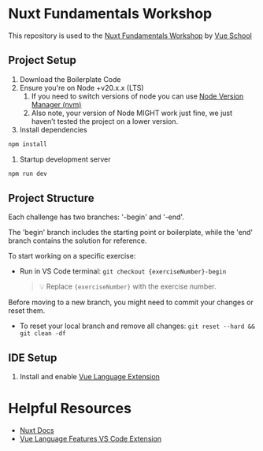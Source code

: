 # Nuxt Fundamentals Workshop

This repository is used to the [Nuxt Fundamentals Workshop](https://vueschool.io/workshops/nuxt-js-fundamentals-workshop) by [Vue School](https://vueschool.io/)

## Project Setup

1. Download the Boilerplate Code
2. Ensure you're on Node +v20.x.x (LTS)
   1. If you need to switch versions of node you can use [Node Version Manager (nvm)](https://github.com/nvm-sh/nvm)
   2. Also note, your version of Node MIGHT work just fine, we just haven’t tested the project on a lower version.
3. Install dependencies

```html
npm install
```

1. Startup development server

```html
npm run dev
```

## Project Structure

Each challenge has two branches: '-begin' and '-end'.

The 'begin' branch includes the starting point or boilerplate, while the 'end' branch contains the solution for reference.

To start working on a specific exercise:

- Run in VS Code terminal: `git checkout {exerciseNumber}-begin`
  > 💡 Replace `{exerciseNumber}` with the exercise number.

Before moving to a new branch, you might need to commit your changes or reset them.

- To reset your local branch and remove all changes: `git reset --hard && git clean -df`

## IDE Setup

1. Install and enable [Vue Language Extension](https://marketplace.visualstudio.com/items?itemName=Vue.volar)

# Helpful Resources

- [Nuxt Docs](https://nuxt.com/)
- [Vue Language Features VS Code Extension](https://marketplace.visualstudio.com/items?itemName=Vue.volar)
